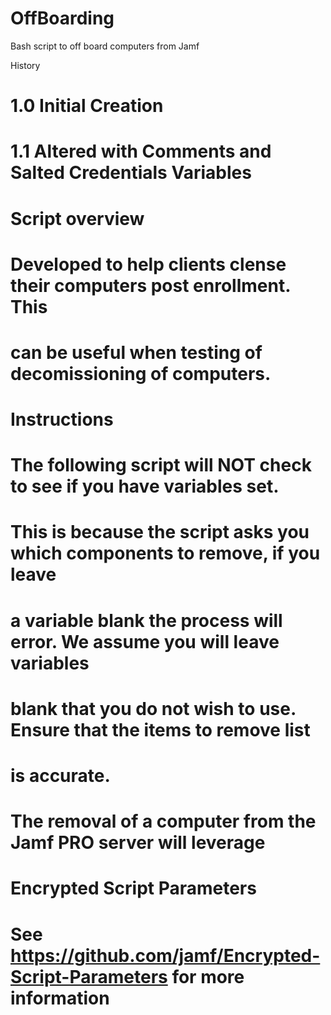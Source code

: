 # OffBoarding
Bash script to off board computers from Jamf

History 
#	1.0 Initial Creation
#	1.1 Altered with Comments and Salted Credentials Variables
#
# Script overview
# Developed to help clients clense their computers post enrollment. This
# can be useful when testing of decomissioning of computers.
# 
# Instructions
# The following script will NOT check to see if you have variables set. 
# This is because the script asks you which components to remove, if you leave 
# a variable blank the process will error. We assume you will leave variables
# blank that you do not wish to use. Ensure that the items to remove list
# is accurate.
#
# The removal of a computer from the Jamf PRO server will leverage 
# Encrypted Script Parameters 
# See https://github.com/jamf/Encrypted-Script-Parameters for more information
